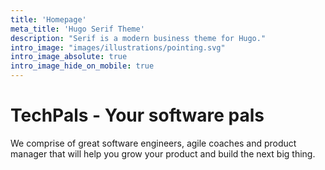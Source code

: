```yaml
---
title: 'Homepage'
meta_title: 'Hugo Serif Theme'
description: "Serif is a modern business theme for Hugo."
intro_image: "images/illustrations/pointing.svg"
intro_image_absolute: true
intro_image_hide_on_mobile: true
---
```


# TechPals - Your software pals

We comprise of great software engineers, agile coaches and product manager that will help
you grow your product and build the next big thing.
